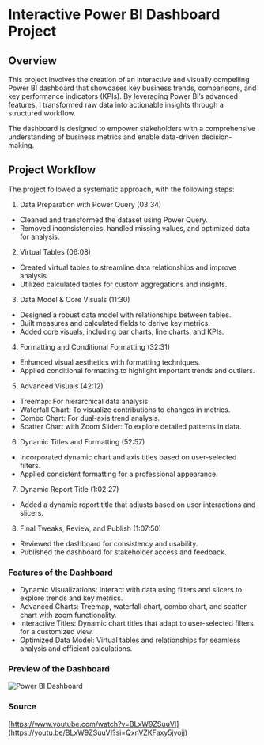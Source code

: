 # Interactive Power BI Dashboard Project

## Overview

This project involves the creation of an interactive and visually compelling Power BI dashboard that showcases key business trends, comparisons, and key performance indicators (KPIs). By leveraging Power BI’s advanced features, I transformed raw data into actionable insights through a structured workflow.

The dashboard is designed to empower stakeholders with a comprehensive understanding of business metrics and enable data-driven decision-making.

## Project Workflow

The project followed a systematic approach, with the following steps:

1. Data Preparation with Power Query (03:34)
- Cleaned and transformed the dataset using Power Query.
- Removed inconsistencies, handled missing values, and optimized data for analysis.

2. Virtual Tables (06:08)
- Created virtual tables to streamline data relationships and improve analysis.
- Utilized calculated tables for custom aggregations and insights.

3. Data Model & Core Visuals (11:30)
- Designed a robust data model with relationships between tables.
- Built measures and calculated fields to derive key metrics.
- Added core visuals, including bar charts, line charts, and KPIs.

4. Formatting and Conditional Formatting (32:31)
- Enhanced visual aesthetics with formatting techniques.
- Applied conditional formatting to highlight important trends and outliers.

5. Advanced Visuals (42:12)
- Treemap: For hierarchical data analysis.
- Waterfall Chart: To visualize contributions to changes in metrics.
- Combo Chart: For dual-axis trend analysis.
- Scatter Chart with Zoom Slider: To explore detailed patterns in data.

6. Dynamic Titles and Formatting (52:57)
- Incorporated dynamic chart and axis titles based on user-selected filters.
- Applied consistent formatting for a professional appearance.

7. Dynamic Report Title (1:02:27)
- Added a dynamic report title that adjusts based on user interactions and slicers.

8. Final Tweaks, Review, and Publish (1:07:50)
- Reviewed the dashboard for consistency and usability.
- Published the dashboard for stakeholder access and feedback.

### Features of the Dashboard

- Dynamic Visualizations: Interact with data using filters and slicers to explore trends and key metrics.
- Advanced Charts: Treemap, waterfall chart, combo chart, and scatter chart with zoom functionality.
- Interactive Titles: Dynamic chart titles that adapt to user-selected filters for a customized view.
- Optimized Data Model: Virtual tables and relationships for seamless analysis and efficient calculations.

### Preview of the Dashboard

![Power BI Dashboard](https://github.com/user-attachments/assets/936a6bfb-2506-48a3-9e77-73fbfecf0ba3)

### Source

[https://www.youtube.com/watch?v=BLxW9ZSuuVI](https://youtu.be/BLxW9ZSuuVI?si=QxnVZKFaxy5jvojj)
